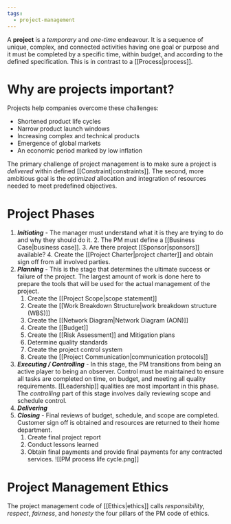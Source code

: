 ```yaml
---
tags:
  - project-management
---
```

A **project** is a *temporary* and *one-time* endeavour. It is a sequence of unique, complex, and connected activities having one goal or purpose and it must be completed by a specific time, within budget, and according to the defined specification. This is in contrast to a [[Process|process]].

# Why are projects important?

Projects help companies overcome these challenges:

- Shortened product life cycles
- Narrow product launch windows
- Increasing complex and technical products
- Emergence of global markets
- An economic period marked by low inflation

The primary challenge of project management is to make sure a project is *delivered* within defined [[Constraint|constraints]]. The second, more ambitious goal is the *optimized* allocation and integration of resources needed to meet predefined objectives.

# Project Phases

1. ***Initiating*** - The manager must understand what it is they are trying to do and why they should do it.
	2. The PM must define a [[Business Case|business case]].
	3. Are there project [[Sponsor|sponsors]] available?
	4. Create the [[Project Charter|project charter]] and obtain sign off from all involved parties.
2. ***Planning*** - This is the stage that determines the ultimate success or failure of the project. The largest amount of work is done here to prepare the tools that will be used for the actual management of the project.
	1. Create the [[Project Scope|scope statement]]
	2. Create the [[Work Breakdown Structure|work breakdown structure (WBS)]]
	3. Create the [[Network Diagram|Network Diagram (AON)]]
	4. Create the [[Budget]]
	5. Create the [[Risk Assessment]] and Mitigation plans
	6. Determine quality standards
	7. Create the project control system
	8. Create the [[Project Communication|communication protocols]]
3. ***Executing / Controlling*** - In this stage, the PM transitions from being an active player to being an observer. Control must be maintained to ensure all tasks are completed on time, on budget, and meeting all quality requirements. [[Leadership]] qualities are most important in this phase. The *controlling* part of this stage involves daily reviewing scope and schedule control. 
4. ***Delivering***
5. ***Closing*** - Final reviews of budget, schedule, and scope are completed. Customer sign off is obtained and resources are returned to their home department.
	1. Create final project report
	2. Conduct lessons learned
	3. Obtain final payments and provide final payments for any contracted services.
![[PM process life cycle.png]]

# Project Management Ethics

The project management code of [[Ethics|ethics]] calls *responsibility*, *respect*, *fairness*, and *honesty* the four pillars of the PM code of ethics.